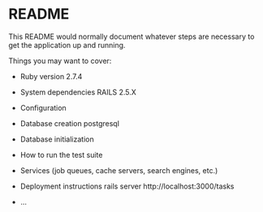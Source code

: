 # README

This README would normally document whatever steps are necessary to get the
application up and running.

Things you may want to cover:

* Ruby version
  2.7.4
* System dependencies
  RAILS 2.5.X
* Configuration
  
* Database creation
  postgresql
* Database initialization
  
* How to run the test suite
  
* Services (job queues, cache servers, search engines, etc.)

* Deployment instructions
  rails server
  http://localhost:3000/tasks
* ...
